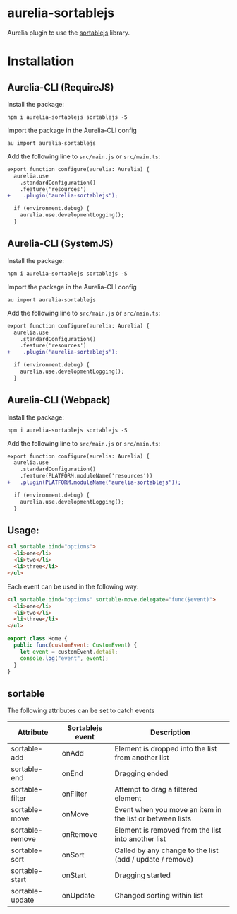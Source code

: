 # aurelia-sortablejs

Aurelia plugin to use the [sortablejs](https://github.com/rubaxa/Sortable) library.

# Installation

## Aurelia-CLI (RequireJS)

Install the package:
```
npm i aurelia-sortablejs sortablejs -S
```

Import the package in the Aurelia-CLI config
```
au import aurelia-sortablejs
```

Add the following line to ```src/main.js``` or ```src/main.ts```:
```diff
export function configure(aurelia: Aurelia) {
  aurelia.use
    .standardConfiguration()
    .feature('resources')
+    .plugin('aurelia-sortablejs');

  if (environment.debug) {
    aurelia.use.developmentLogging();
  }
```

## Aurelia-CLI (SystemJS)

Install the package:
```
npm i aurelia-sortablejs sortablejs -S
```

Import the package in the Aurelia-CLI config
```
au import aurelia-sortablejs
```

Add the following line to ```src/main.js``` or ```src/main.ts```:
```diff
export function configure(aurelia: Aurelia) {
  aurelia.use
    .standardConfiguration()
    .feature('resources')
+    .plugin('aurelia-sortablejs');

  if (environment.debug) {
    aurelia.use.developmentLogging();
  }
```

## Aurelia-CLI (Webpack)

Install the package:
```
npm i aurelia-sortablejs sortablejs -S
```

Add the following line to ```src/main.js``` or ```src/main.ts```:
```diff
export function configure(aurelia: Aurelia) {
  aurelia.use
    .standardConfiguration()
    .feature(PLATFORM.moduleName('resources'))
+   .plugin(PLATFORM.moduleName('aurelia-sortablejs'));

  if (environment.debug) {
    aurelia.use.developmentLogging();
  }
```

## Usage:
```html
<ul sortable.bind="options">
  <li>one</li>
  <li>two</li>
  <li>three</li>
</ul>
```

Each event can be used in the following way:

```html
<ul sortable.bind="options" sortable-move.delegate="func($event)">
  <li>one</li>
  <li>two</li>
  <li>three</li>
</ul>
```

```javascript
export class Home {
  public func(customEvent: CustomEvent) {
    let event = customEvent.detail;
    console.log("event", event);
  }
}
```

## sortable
The following attributes can be set to catch events

| Attribute        | Sortablejs event | Description 
| ---------------- | ---------------- | --------------
| sortable-add     | onAdd            | Element is dropped into the list from another list
| sortable-end     | onEnd            | Dragging ended 
| sortable-filter  | onFilter         | Attempt to drag a filtered element
| sortable-move    | onMove           | Event when you move an item in the list or between lists 
| sortable-remove  | onRemove         | Element is removed from the list into another list 
| sortable-sort    | onSort           | Called by any change to the list (add / update / remove) 
| sortable-start   | onStart          | Dragging started 
| sortable-update  | onUpdate         | Changed sorting within list
